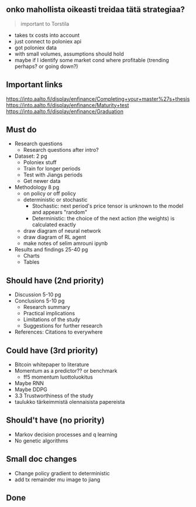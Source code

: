 ## onko mahollista oikeasti treidaa tätä strategiaa?
> important to Torstila

* takes tx costs into account
* just connect to poloniex api
* got poloniex data
* with small volumes, assumptions should hold
* maybe if I identify some market cond where profitable (trending perhaps? or going down?)


## Important links
https://into.aalto.fi/display/enfinance/Completing+your+master%27s+thesis
https://into.aalto.fi/display/enfinance/Maturity+test
https://into.aalto.fi/display/enfinance/Graduation

## Must do
* Research questions
    * Research questions after intro?
* Dataset: 2 pg
    * Poloniex stuff
    * Train for longer periods
    * Test with Jiangs periods
    * Get newer data
* Methodology 8 pg
    * on policy or off policy
    * deterministic or stochastic
        * Stochastic: next period's price tensor is unknown to the model and appears "random"
        * Deterministic: the choice of the next action (the weights) is calculated exactly
    * draw diagram of neural network
    * draw diagram of RL agent
    * make notes of selim amrouni ipynb
* Results and findings 25-40 pg
    * Charts
    * Tables

## Should have (2nd priority)
* Discussion 5-10 pg
* Conclusions 5-10 pg
    * Research summary
    * Practical implications
    * Limitations of the study
    * Suggestions for further research
* References: Citations to everywhere

## Could have (3rd priority)
* Bitcoin whitepaper to literature
* Momentum as a predictor?? or benchmark
    * ff5 momentum luottoluokitus
* Maybe RNN
* Maybe DDPG
* 3.3 Trustworthiness of the study
* taulukko tärkeimmistä olennaisista papereista


## Should't have (no priority)
* Markov decision processes and q learning
* No genetic algorithms


## Small doc changes
* Change policy gradient to deterministic
* add tx remainder mu image to jiang

## Done
